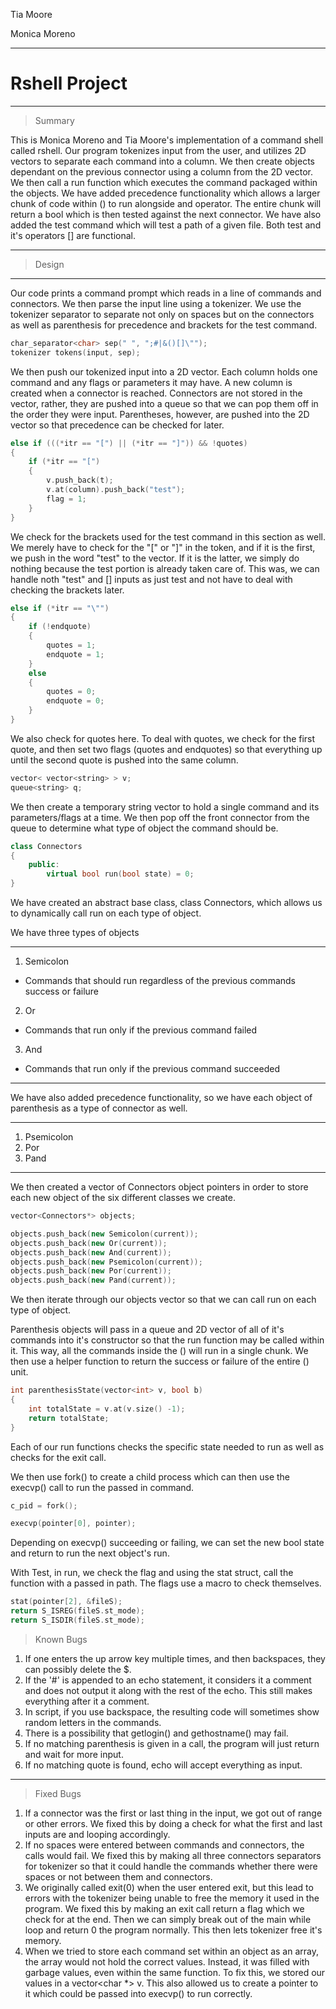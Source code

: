 Tia Moore

Monica Moreno

---
# Rshell Project
---

> Summary

This is Monica Moreno and Tia Moore's implementation of a command shell called 
rshell. Our program tokenizes input from the user, and utilizes 2D vectors to 
separate each command into a column. We then create objects dependant on the
previous connector using a column from the 2D vector. We then call a run function
which executes the command packaged within the objects. We have added precedence 
functionality which allows a larger chunk of code within () to run alongside
and operator. The entire chunk will return a bool which is then tested against
the next connector. We have also added the test command which will test a path
of a given file. Both test and it's operators [] are functional. 

---

> Design

---
Our code prints a command prompt which reads in a line of commands and 
connectors. We then parse the input line using a tokenizer. We use the tokenizer
separator to separate not only on spaces but on the connectors as well as parenthesis
for precedence and brackets for the test command.

```C++
char_separator<char> sep(" ", ";#|&()[]\"");
tokenizer tokens(input, sep);
```
We then push our tokenized input into a 2D vector. Each column holds one command
and any flags or parameters it may have. A new column is created when a 
connector is reached. Connectors are not stored in the vector, rather, they
are pushed into a queue so that we can pop them off in the order they were
input. Parentheses, however, are pushed into the 2D vector so that precedence
can be checked for later. 

```C++
else if (((*itr == "[") || (*itr == "]")) && !quotes)
{
    if (*itr == "[")
    {
        v.push_back(t);
        v.at(column).push_back("test");
        flag = 1;
    }
}
```

We check for the brackets used for the test command in this section as well. We
merely have to check for the "[" or "]" in the token, and if it is the first, 
we push in the word "test" to the vector. If it is the latter, we simply do
nothing because the test portion is already taken care of. This was, we can 
handle noth "test" and [] inputs as just test and not have to deal with
checking the brackets later.

```C++
else if (*itr == "\"")
{
    if (!endquote)
    {
        quotes = 1;
        endquote = 1;
    }
    else
    {
        quotes = 0;
        endquote = 0;
    }
}
```

We also check for quotes here. To deal with quotes, we check for the first
quote, and then set two flags (quotes and endquotes)  so that everything up until the second quote is
pushed into the same column.

```C++
vector< vector<string> > v;
queue<string> q;
```

We then create a temporary string vector to hold a single command
and its parameters/flags at a time. We then pop off the front connector 
from the queue to determine what type of object the command should be.

```C++
class Connectors
{
    public:
        virtual bool run(bool state) = 0;
}
```

We have created an abstract base class, class Connectors, which allows us
to dynamically call run on each type of object.

We have three types of objects

---
1. Semicolon
  + Commands that should run regardless of the previous commands success or failure
2. Or
  + Commands that run only if the previous command failed
3. And
  + Commands that run only if the previous command succeeded

--- 

We have also added precedence functionality, so we have each object of 
parenthesis as a type of connector as well.

---
1. Psemicolon
2. Por
3. Pand

---


We then created a vector of Connectors object pointers in order to store
each new object of the six different classes we create. 

```C++
vector<Connectors*> objects;

objects.push_back(new Semicolon(current));
objects.push_back(new Or(current));
objects.push_back(new And(current));
objects.push_back(new Psemicolon(current));
objects.push_back(new Por(current));
objects.push_back(new Pand(current));

```

We then iterate through our objects vector so that we can call run on
each type of object.

Parenthesis objects will pass in a queue and 2D vector of all of it's
commands into it's constructor so that the run function may be 
called within it. This way, all the commands inside the () will
run in a single chunk. We then use a helper function to return
the success or failure of the entire () unit.

```C++
int parenthesisState(vector<int> v, bool b)
{
    int totalState = v.at(v.size() -1);
    return totalState;
}
```

Each of our run functions checks the specific state needed to run
as well as checks for the exit call.

We then use fork() to create a child process which can then use the
execvp() call to run the passed in command.

```C++
c_pid = fork();

execvp(pointer[0], pointer);
```

Depending on execvp()
succeeding or failing, we can set the new bool state and return to run
the next object's run. 

With Test, in run, we check the flag and using the stat struct, call
the function with a passed in path. The flags use a macro to check
themselves.

```C++
stat(pointer[2], &fileS);
return S_ISREG(fileS.st_mode);
return S_ISDIR(fileS.st_mode);
```

> Known Bugs

1. If one enters the up arrow key multiple times, and then backspaces, 
    they can possibly delete the $.
2. If the '#' is appended to an echo statement, it considers it a
    comment and does not output it along with the rest of the echo.
    This still makes everything after it a comment.
3. In script, if you use backspace, the resulting code will sometimes show random
    letters in the commands. 
4. There is a possibility that getlogin() and gethostname() may fail. 
5. If no matching parenthesis is given in a call, the program will just return 
    and wait for more input.
6. If no matching quote is found, echo will accept everything as input.

---

> Fixed Bugs

1. If a connector was the first or last thing in the input, we got out of range
    or other errors. We fixed this by doing a check for what the first and last
    inputs are and looping accordingly.
2. If no spaces were entered between commands and connectors, the calls would
    fail. We fixed this by making all three connectors separators for
    tokenizer so that it could handle the commands whether there were spaces or
    not between them and connectors.
3. We originally called exit(0) when the user entered exit, but this lead to 
    errors with the tokenizer being unable to free the memory it used in the
    program. We fixed this by making an exit call return a flag which we check
    for at the end. Then we can simply break out of the main while loop and 
    return 0 the program normally. This then lets tokenizer free it's memory. 
4. When we tried to store each command set within an object as an array, the
    array would not hold the correct values. Instead, it was filled with
    garbage values, even within the same function. To fix this, we stored
    our values in a vector<char *> v. This also allowed us to create a 
    pointer to it which could be passed into execvp() to run correctly.  


 
